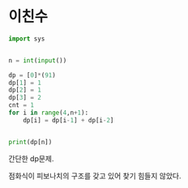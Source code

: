 # 이친수

```python
import sys


n = int(input())

dp = [0]*(91)
dp[1] = 1
dp[2] = 1
dp[3] = 2
cnt = 1
for i in range(4,n+1):
    dp[i] = dp[i-1] + dp[i-2]


print(dp[n])
```

간단한 dp문제.

점화식이 피보나치의 구조를 갖고 있어 찾기 힘들지 않았다.